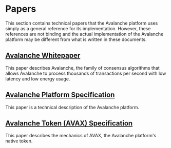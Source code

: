 # Papers

This section contains technical papers that the Avalanche platform uses simply as a general reference for its implementation. However, these references are not binding and the actual implementation of the Avalanche platform may be different from what is written in these documents.

## [Avalanche Whitepaper](https://files.avalabs.org/papers/consensus.pdf)

This paper describes Avalanche, the family of consensus algorithms
that allows Avalanche to process thousands of transactions per second with low latency and low energy usage.

## [Avalanche Platform Specification](https://files.avalabs.org/papers/platform.pdf)

This paper is a technical description of the Avalanche platform.

## [Avalanche Token (AVAX) Specification](https://files.avalabs.org/papers/token.pdf)

This paper describes the mechanics of AVAX, the Avalanche platform's native token.